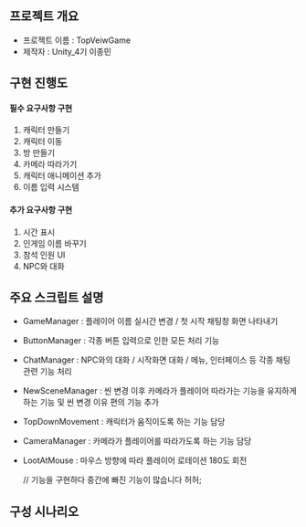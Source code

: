## 프로젝트 개요
- 프로젝트 이름 : TopVeiwGame
- 제작자 : Unity_4기 이종민


## 구현 진행도
#### 필수 요구사항 구현
1. 캐릭터 만들기
2. 캐릭터 이동
3. 방 만들기
4. 카메라 따라가기
5. 캐릭터 애니메이션 추가
6. 이름 입력 시스템


#### 추가 요구사항 구현
1. 시간 표시
2. 인게임 이름 바꾸기
3. 참석 인원 UI
4. NPC와 대화


## 주요 스크립트 설명
- GameManager : 플레이어 이름 실시간 변경 / 첫 시작 채팅창 화면 나타내기
- ButtonManager : 각종 버튼 입력으로 인한 모든 처리 기능
- ChatManager : NPC와의 대화 / 시작화면 대화 / 메뉴, 인터페이스 등 각종 채팅 관련 기능 처리
- NewSceneManager : 씬 변경 이후 카메라가 플레이어 따라가는 기능을 유지하게하는 기능 및 씬 변경 이유 편의 기능 추가
- TopDownMovement : 캐릭터가 움직이도록 하는 기능 담당
- CameraManager : 카메라가 플레이어를 따라가도록 하는 기능 담당
- LootAtMouse : 마우스 방향에 따라 플레이어 로테이션 180도 회전

  // 기능을 구현하다 중간에 빠진 기능이 많습니다 허허;

## 구성 시나리오
